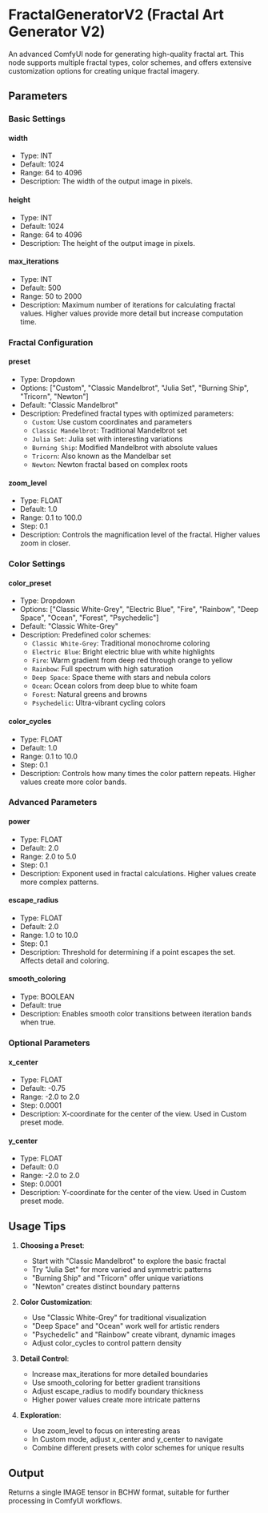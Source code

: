 # FractalGeneratorV2 (Fractal Art Generator V2)

An advanced ComfyUI node for generating high-quality fractal art. This node supports multiple fractal types, color schemes, and offers extensive customization options for creating unique fractal imagery.

## Parameters

### Basic Settings

#### width
- Type: INT
- Default: 1024
- Range: 64 to 4096
- Description: The width of the output image in pixels.

#### height
- Type: INT
- Default: 1024
- Range: 64 to 4096
- Description: The height of the output image in pixels.

#### max_iterations
- Type: INT
- Default: 500
- Range: 50 to 2000
- Description: Maximum number of iterations for calculating fractal values. Higher values provide more detail but increase computation time.

### Fractal Configuration

#### preset
- Type: Dropdown
- Options: ["Custom", "Classic Mandelbrot", "Julia Set", "Burning Ship", "Tricorn", "Newton"]
- Default: "Classic Mandelbrot"
- Description: Predefined fractal types with optimized parameters:
  - `Custom`: Use custom coordinates and parameters
  - `Classic Mandelbrot`: Traditional Mandelbrot set
  - `Julia Set`: Julia set with interesting variations
  - `Burning Ship`: Modified Mandelbrot with absolute values
  - `Tricorn`: Also known as the Mandelbar set
  - `Newton`: Newton fractal based on complex roots

#### zoom_level
- Type: FLOAT
- Default: 1.0
- Range: 0.1 to 100.0
- Step: 0.1
- Description: Controls the magnification level of the fractal. Higher values zoom in closer.

### Color Settings

#### color_preset
- Type: Dropdown
- Options: ["Classic White-Grey", "Electric Blue", "Fire", "Rainbow", "Deep Space", "Ocean", "Forest", "Psychedelic"]
- Default: "Classic White-Grey"
- Description: Predefined color schemes:
  - `Classic White-Grey`: Traditional monochrome coloring
  - `Electric Blue`: Bright electric blue with white highlights
  - `Fire`: Warm gradient from deep red through orange to yellow
  - `Rainbow`: Full spectrum with high saturation
  - `Deep Space`: Space theme with stars and nebula colors
  - `Ocean`: Ocean colors from deep blue to white foam
  - `Forest`: Natural greens and browns
  - `Psychedelic`: Ultra-vibrant cycling colors

#### color_cycles
- Type: FLOAT
- Default: 1.0
- Range: 0.1 to 10.0
- Step: 0.1
- Description: Controls how many times the color pattern repeats. Higher values create more color bands.

### Advanced Parameters

#### power
- Type: FLOAT
- Default: 2.0
- Range: 2.0 to 5.0
- Step: 0.1
- Description: Exponent used in fractal calculations. Higher values create more complex patterns.

#### escape_radius
- Type: FLOAT
- Default: 2.0
- Range: 1.0 to 10.0
- Step: 0.1
- Description: Threshold for determining if a point escapes the set. Affects detail and coloring.

#### smooth_coloring
- Type: BOOLEAN
- Default: true
- Description: Enables smooth color transitions between iteration bands when true.

### Optional Parameters

#### x_center
- Type: FLOAT
- Default: -0.75
- Range: -2.0 to 2.0
- Step: 0.0001
- Description: X-coordinate for the center of the view. Used in Custom preset mode.

#### y_center
- Type: FLOAT
- Default: 0.0
- Range: -2.0 to 2.0
- Step: 0.0001
- Description: Y-coordinate for the center of the view. Used in Custom preset mode.

## Usage Tips

1. **Choosing a Preset**:
   - Start with "Classic Mandelbrot" to explore the basic fractal
   - Try "Julia Set" for more varied and symmetric patterns
   - "Burning Ship" and "Tricorn" offer unique variations
   - "Newton" creates distinct boundary patterns

2. **Color Customization**:
   - Use "Classic White-Grey" for traditional visualization
   - "Deep Space" and "Ocean" work well for artistic renders
   - "Psychedelic" and "Rainbow" create vibrant, dynamic images
   - Adjust color_cycles to control pattern density

3. **Detail Control**:
   - Increase max_iterations for more detailed boundaries
   - Use smooth_coloring for better gradient transitions
   - Adjust escape_radius to modify boundary thickness
   - Higher power values create more intricate patterns

4. **Exploration**:
   - Use zoom_level to focus on interesting areas
   - In Custom mode, adjust x_center and y_center to navigate
   - Combine different presets with color schemes for unique results

## Output

Returns a single IMAGE tensor in BCHW format, suitable for further processing in ComfyUI workflows.
